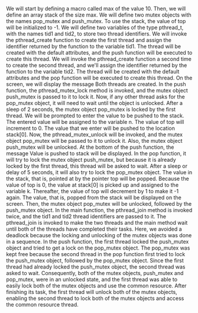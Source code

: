 We will start by defining a macro called max of the value 10. Then, we will define an
array stack of the size max. We will define two mutex objects with the names pop_mutex
and push_mutex.
To use the stack, the value of top will be initialized to -1. We will define two variables of
the type pthread_t, with the names tid1 and tid2, to store two thread identifiers.
We will invoke the pthread_create function to create the first thread and assign the
identifier returned by the function to the variable tid1. The thread will be created with the
default attributes, and the push function will be executed to create this thread.
We will invoke the pthread_create function a second time to create the second thread,
and we'll assign the identifier returned by the function to the variable tid2. The thread will
be created with the default attributes and the pop function will be executed to create this
thread. On the screen, we will display the message Both threads are created.
In the push function, the pthread_mutex_lock method is invoked, and the mutex
object push_mutex is passed to it to lock it. Now, if any other thread asks for
the pop_mutex object, it will need to wait until the object is unlocked. After a sleep of 2
seconds, the mutex object pop_mutex is locked by the first thread.
We will be prompted to enter the value to be pushed to the stack. The entered value will be
assigned to the variable n. The value of top will increment to 0. The value that we enter
will be pushed to the location stack[0]. Now, the pthread_mutex_unlock will be
invoked, and the mutex object pop_mutex will be passed to it to unlock it. Also, the mutex
object push_mutex will be unlocked. At the bottom of the push function, the message
Value is pushed to stack will be displayed.
In the pop function, it will try to lock the mutex object push_mutex, but because it is
already locked by the first thread, this thread will be asked to wait. After a sleep or delay of
5 seconds, it will also try to lock the pop_mutex object. The value in the stack, that is,
pointed at by the pointer top will be popped. Because the value of top is 0, the value at
stack[0] is picked up and assigned to the variable k. Thereafter, the value of top will
decrement by 1 to make it -1 again. The value, that is, popped from the stack will be
displayed on the screen. Then, the mutex object pop_mutex will be unlocked, followed by
the push_mutex object.
In the main function, the pthread_join method is invoked twice, and the tid1 and tid2
thread identifiers are passed to it. The pthread_join is invoked to make the two threads
and the main method wait until both of the threads have completed their tasks.
Here, we avoided a deadlock because the locking and unlocking of the mutex objects was
done in a sequence. In the push function, the first thread locked the push_mutex object and
tried to get a lock on the pop_mutex object. The pop_mutex was kept free because the
second thread in the pop function first tried to lock the push_mutex object, followed by the
pop_mutex object. Since the first thread had already locked the push_mutex object, the
second thread was asked to wait. Consequently, both of the mutex objects, push_mutex
and pop_mutex, were in an unlocked state, and the first thread was able to easily lock both
of the mutex objects and use the common resource. After finishing its task, the first thread
will unlock both of the mutex objects, enabling the second thread to lock both of the mutex
objects and access the common resource thread.
